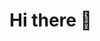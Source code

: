 # Hi there 👋

<!--
**abu-daud06/abu-daud06** is a ✨ _special_ ✨ repository because its `README.md` (this file) appears on your GitHub profile.

Here are some ideas to knowing me::

- 🔭 I’m currently working on PHP
- 🌱 I’m currently learning ...
- 👯 I’m looking to collaborate on ...
- 🤔 I’m looking for help with ...
- 💬 Ask me about Problem solving
- 📫 How to reach me: dn.k.502@gmail.com
- 😄 Pronouns: ...
- ⚡ Fun fact: I love cooking
-->
